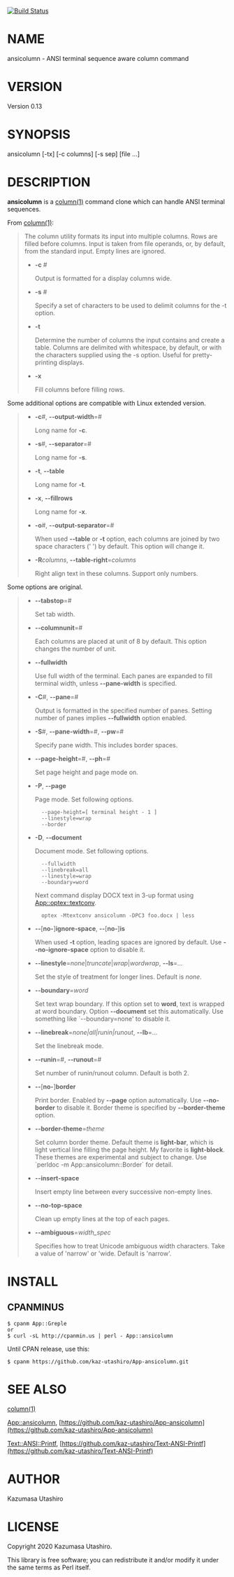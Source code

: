 [![Build Status](https://travis-ci.com/kaz-utashiro/App-ansicolumn.svg?branch=master)](https://travis-ci.com/kaz-utashiro/App-ansicolumn)
# NAME

ansicolumn - ANSI terminal sequence aware column command

# VERSION

Version 0.13

# SYNOPSIS

ansicolumn \[-tx\] \[-c columns\] \[-s sep\] \[file ...\]

# DESCRIPTION

**ansicolumn** is a [column(1)](http://man.he.net/man1/column) command clone which can handle ANSI
terminal sequences.

From [column(1)](http://man.he.net/man1/column):

> The column utility formats its input into multiple columns.  Rows are
> filled before columns.  Input is taken from file operands, or, by
> default, from the standard input.  Empty lines are ignored.
>
> - **-c** #
>
>     Output is formatted for a display columns wide.
>
> - **-s** #
>
>     Specify a set of characters to be used to delimit columns for the
>     \-t option.
>
> - **-t**
>
>     Determine the number of columns the input contains and create a
>     table.  Columns are delimited with whitespace, by default, or
>     with the characters supplied using the -s option.  Useful for
>     pretty-printing displays.
>
> - **-x**
>
>     Fill columns before filling rows.

Some additional options are compatible with Linux extended version.

> - **-c**#, **--output-width**=#
>
>     Long name for **-c**.
>
> - **-s**#, **--separator**=#
>
>     Long name for **-s**.
>
> - **-t**, **--table**
>
>     Long name for **-t**.
>
> - **-x**, **--fillrows**
>
>     Long name for **-x**.
>
> - **-o**#, **--output-separator**=#
>
>     When used **--table** or **-t** option, each columns are joined by two
>     space characters (' ') by default.  This option will change it.
>
> - **-R**_columns_, **--table-right**=_columns_
>
>     Right align text in these columns.
>     Support only numbers.

Some options are original.

> - **--tabstop**=#
>
>     Set tab width.
>
> - **--columnunit**=#
>
>     Each columns are placed at unit of 8 by default.  This option changes
>     the number of unit.
>
> - **--fullwidth**
>
>     Use full width of the terminal.  Each panes are expanded to fill
>     terminal width, unless **--pane-width** is specified.
>
> - **-C**#, **--pane**=#
>
>     Output is formatted in the specified number of panes.  Setting number
>     of panes implies **--fullwidth** option enabled.
>
> - **-S**#, **--pane-width**=#, **--pw**=#
>
>     Specify pane width.  This includes border spaces.
>
> - **--page-height**=#, **--ph**=#
>
>     Set page height and page mode on.
>
> - **-P**, **--page**
>
>     Page mode.  Set following options.
>
>         --page-height=[ terminal height - 1 ]
>         --linestyle=wrap
>         --border
>
> - **-D**, **--document**
>
>     Document mode.  Set following options.
>
>         --fullwidth
>         --linebreak=all
>         --linestyle=wrap
>         --boundary=word
>
>     Next command display DOCX text in 3-up format using
>     [App::optex::textconv](https://metacpan.org/pod/App::optex::textconv).
>
>         optex -Mtextconv ansicolumn -DPC3 foo.docx | less
>
> - **--**\[**no-**\]**ignore-space**, **--**\[**no-**\]**is**
>
>     When used **-t** option, leading spaces are ignored by default.  Use
>     **--no-ignore-space** option to disable it.
>
> - **--linestyle**=_none_|_truncate_|_wrap_|_wordwrap_, **--ls**=_..._
>
>     Set the style of treatment for longer lines.
>     Default is _none_.
>
> - **--boundary**=_word_
>
>     Set text wrap boundary.  If this option set to **word**, text is
>     wrapped at word boundary.  Option **--document** set this automatically.
>     Use something like \`--boundary=none' to disable it.
>
> - **--linebreak**=_none|all|runin|runout_, **--lb**=...
>
>     Set the linebreak mode.
>
> - **--runin**=#, **--runout**=#
>
>     Set number of runin/runout column.
>     Default is both 2.
>
> - **--**\[**no-**\]**border**
>
>     Print border.  Enabled by **--page** option automatically.  Use
>     **--no-border** to disable it.  Border theme is specified by
>     **--border-theme** option.
>
> - **--border-theme**=_theme_
>
>     Set column border theme.  Default theme is **light-bar**, which is
>     light vertical line filling the page height.  My favorite is
>     **light-block**.  These themes are experimental and subject to change.
>     Use \`perldoc -m App::ansicolumn::Border\` for detail.
>
> - **--insert-space**
>
>     Insert empty line between every successive non-empty lines.
>
> - **--no-top-space**
>
>     Clean up empty lines at the top of each pages.
>
> - **--ambiguous**=_width\_spec_
>
>     Specifies how to treat Unicode ambiguous width characters.  Take a
>     value of 'narrow' or 'wide.  Default is 'narrow'.

# INSTALL

## CPANMINUS

    $ cpanm App::Greple
    or
    $ curl -sL http://cpanmin.us | perl - App::ansicolumn

Until CPAN release, use this:

    $ cpanm https://github.com/kaz-utashiro/App-ansicolumn.git

# SEE ALSO

[column(1)](http://man.he.net/man1/column)

[App::ansicolumn](https://metacpan.org/pod/App::ansicolumn),
[https://github.com/kaz-utashiro/App-ansicolumn](https://github.com/kaz-utashiro/App-ansicolumn)

[Text::ANSI::Printf](https://metacpan.org/pod/Text::ANSI::Printf),
[https://github.com/kaz-utashiro/Text-ANSI-Printf](https://github.com/kaz-utashiro/Text-ANSI-Printf)

# AUTHOR

Kazumasa Utashiro

# LICENSE

Copyright 2020 Kazumasa Utashiro.

This library is free software; you can redistribute it and/or modify
it under the same terms as Perl itself.
